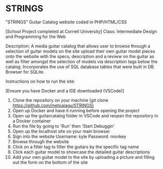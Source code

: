 # STRINGS
"STRINGS" Guitar Catalog website coded in PHP/HTML/CSS

[School Project completed at Cornell University]
Class: Intermediate Design and Programming for the Web

Description: A media guitar catalog that allows user to browse through a selection of guitar models on the site
upload their own guitar model pieces onto the website with the specs, description and a reviww on the guitar 
as well as filter amongst the selection of models via description tags below the catalog. 
Incorporates the use of SQL database tables that were built in DB Browser for SQLite.

Instructions on how to run the site:

[Ensure you have Docker and a IDE downloaded (VSCode)]
1.  Clone the repository on your machine [git clone https://github.com/metoajagu/STRINGS]
2.  Open up Docker and have it running before opening the project
3.  Open up the guitarcatalog folder in VSCode and reopen the repository in a Docker container
4.  Run the file by going to  'Run' then 'Start Debuggin' 
5.  Open up the localhost site on your main browser
6.  Sign into the website  Username: kyle Password: monkey
7.  Browse through the website
8.  Click on a filter tag to filter the guitars by the specific tag name
9.  Click each guitar model to showcase the detailed guitar descriptions
10.  Add your own guitar model to the site by uploading a picture and filling out the form on the bottom of the site
